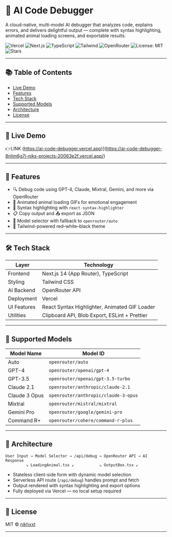 # 🧠 AI Code Debugger
A cloud-native, multi-model AI debugger that analyzes code, explains errors, and delivers delightful output — complete with syntax highlighting, animated animal loading screens, and exportable results.

![Vercel](https://img.shields.io/badge/Hosted%20on-Vercel-black?logo=vercel)
![Next.js](https://img.shields.io/badge/Next.js-14-blue?logo=next.js)
![TypeScript](https://img.shields.io/badge/TypeScript-Strict-blue?logo=typescript)
![Tailwind](https://img.shields.io/badge/TailwindCSS-Responsive-06B6D4?logo=tailwindcss)
![OpenRouter](https://img.shields.io/badge/OpenRouter-MultiModel-FF4A4A?logo=openai)
![License: MIT](https://img.shields.io/badge/License-MIT-green.svg)
![Stars](https://img.shields.io/github/stars/nikhxxt/ai-code-debugger?style=social)

---

## 📚 Table of Contents

- [Live Demo](#-live-demo)
- [Features](#-features)
- [Tech Stack](#-tech-stack)
- [Supported Models](#-supported-models)
- [Architecture](#-architecture)
- [License](#-license)

---

## 🔗 Live Demo

👉LINK (https://ai-code-debugger.vercel.app)](https://ai-code-debugger-8nlim6g7i-niks-projects-20063e2f.vercel.app/)

---

## 🚀 Features

- 🔍 Debug code using GPT-4, Claude, Mixtral, Gemini, and more via OpenRouter  
- 🐾 Animated animal loading GIFs for emotional engagement  
- 🎨 Syntax highlighting with `react-syntax-highlighter`  
- 📋 Copy output and 📤 export as JSON  
- 🧪 Model selector with fallback to `openrouter/auto`  
- 💅 Tailwind-powered red–white–black theme  

---

## 🛠️ Tech Stack

| Layer        | Technology                          |
|--------------|--------------------------------------|
| Frontend     | Next.js 14 (App Router), TypeScript  |
| Styling      | Tailwind CSS                        |
| AI Backend   | OpenRouter API                      |
| Deployment   | Vercel                              |
| UI Features  | React Syntax Highlighter, Animated GIF Loader |
| Utilities    | Clipboard API, Blob Export, ESLint + Prettier |

---

## 🧩 Supported Models

| Model Name     | Model ID                             |
|----------------|--------------------------------------|
| Auto           | `openrouter/auto`                    |
| GPT-4          | `openrouter/openai/gpt-4`            |
| GPT-3.5        | `openrouter/openai/gpt-3.5-turbo`    |
| Claude 2.1     | `openrouter/anthropic/claude-2.1`    |
| Claude 3 Opus  | `openrouter/anthropic/claude-3-opus` |
| Mixtral        | `openrouter/mistral/mixtral`         |
| Gemini Pro     | `openrouter/google/gemini-pro`       |
| Command R+     | `openrouter/cohere/command-r-plus`   |

---

## 🧱 Architecture

```
User Input → Model Selector → /api/debug → OpenRouter API → AI Response
         ↘︎ LoadingAnimal.tsx ↙︎           ↘︎ OutputBox.tsx ↙︎
```

- Stateless client-side form with dynamic model selection  
- Serverless API route (`/api/debug`) handles prompt and fetch  
- Output rendered with syntax highlighting and export options  
- Fully deployed via Vercel — no local setup required  

---

## 📄 License

MIT © [nikhxxt](https://github.com/nikhxxt)

---
